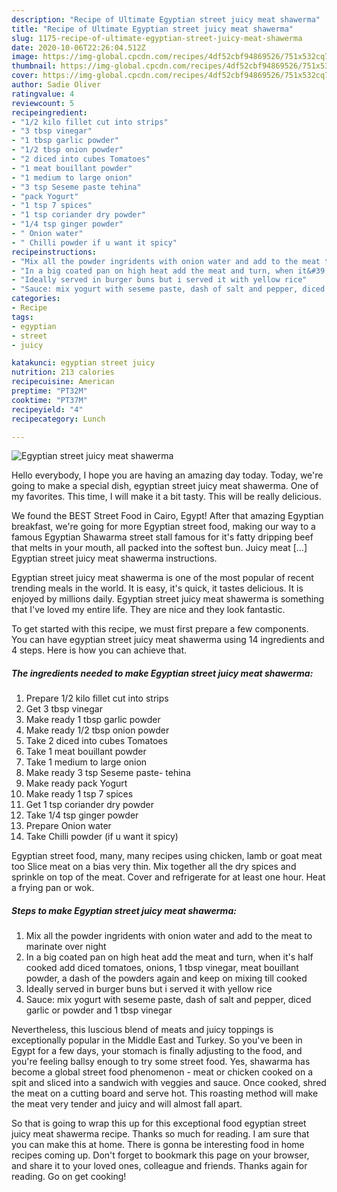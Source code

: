 ```yaml
---
description: "Recipe of Ultimate Egyptian street juicy meat shawerma"
title: "Recipe of Ultimate Egyptian street juicy meat shawerma"
slug: 1175-recipe-of-ultimate-egyptian-street-juicy-meat-shawerma
date: 2020-10-06T22:26:04.512Z
image: https://img-global.cpcdn.com/recipes/4df52cbf94869526/751x532cq70/egyptian-street-juicy-meat-shawerma-recipe-main-photo.jpg
thumbnail: https://img-global.cpcdn.com/recipes/4df52cbf94869526/751x532cq70/egyptian-street-juicy-meat-shawerma-recipe-main-photo.jpg
cover: https://img-global.cpcdn.com/recipes/4df52cbf94869526/751x532cq70/egyptian-street-juicy-meat-shawerma-recipe-main-photo.jpg
author: Sadie Oliver
ratingvalue: 4
reviewcount: 5
recipeingredient:
- "1/2 kilo fillet cut into strips"
- "3 tbsp vinegar"
- "1 tbsp garlic powder"
- "1/2 tbsp onion powder"
- "2 diced into cubes Tomatoes"
- "1 meat bouillant powder"
- "1 medium to large onion"
- "3 tsp Seseme paste tehina"
- "pack Yogurt"
- "1 tsp 7 spices"
- "1 tsp coriander dry powder"
- "1/4 tsp ginger powder"
- " Onion water"
- " Chilli powder if u want it spicy"
recipeinstructions:
- "Mix all the powder ingridents with onion water and add to the meat to marinate over night"
- "In a big coated pan on high heat add the meat and turn, when it&#39;s half cooked add diced tomatoes, onions, 1 tbsp vinegar, meat bouillant powder, a dash of the powders again and keep on mixing till cooked"
- "Ideally served in burger buns but i served it with yellow rice"
- "Sauce: mix yogurt with seseme paste, dash of salt and pepper, diced garlic or powder and 1 tbsp vinegar"
categories:
- Recipe
tags:
- egyptian
- street
- juicy

katakunci: egyptian street juicy 
nutrition: 213 calories
recipecuisine: American
preptime: "PT32M"
cooktime: "PT37M"
recipeyield: "4"
recipecategory: Lunch

---
```



![Egyptian street juicy meat shawerma](https://img-global.cpcdn.com/recipes/4df52cbf94869526/751x532cq70/egyptian-street-juicy-meat-shawerma-recipe-main-photo.jpg)

Hello everybody, I hope you are having an amazing day today. Today, we're going to make a special dish, egyptian street juicy meat shawerma. One of my favorites. This time, I will make it a bit tasty. This will be really delicious.

We found the BEST Street Food in Cairo, Egypt! After that amazing Egyptian breakfast, we&#39;re going for more Egyptian street food, making our way to a famous Egyptian Shawarma street stall famous for it&#39;s fatty dripping beef that melts in your mouth, all packed into the softest bun. Juicy meat […] Egyptian street juicy meat shawerma instructions.

Egyptian street juicy meat shawerma is one of the most popular of recent trending meals in the world. It is easy, it's quick, it tastes delicious. It is enjoyed by millions daily. Egyptian street juicy meat shawerma is something that I've loved my entire life. They are nice and they look fantastic.


To get started with this recipe, we must first prepare a few components. You can have egyptian street juicy meat shawerma using 14 ingredients and 4 steps. Here is how you can achieve that.

<!--inarticleads1-->

##### The ingredients needed to make Egyptian street juicy meat shawerma:

1. Prepare 1/2 kilo fillet cut into strips
1. Get 3 tbsp vinegar
1. Make ready 1 tbsp garlic powder
1. Make ready 1/2 tbsp onion powder
1. Take 2 diced into cubes Tomatoes
1. Take 1 meat bouillant powder
1. Take 1 medium to large onion
1. Make ready 3 tsp Seseme paste- tehina
1. Make ready pack Yogurt
1. Make ready 1 tsp 7 spices
1. Get 1 tsp coriander dry powder
1. Take 1/4 tsp ginger powder
1. Prepare  Onion water
1. Take  Chilli powder (if u want it spicy)


Egyptian street food, many, many recipes using chicken, lamb or goat meat too Slice meat on a bias very thin. Mix together all the dry spices and sprinkle on top of the meat. Cover and refrigerate for at least one hour. Heat a frying pan or wok. 

<!--inarticleads2-->

##### Steps to make Egyptian street juicy meat shawerma:

1. Mix all the powder ingridents with onion water and add to the meat to marinate over night
1. In a big coated pan on high heat add the meat and turn, when it&#39;s half cooked add diced tomatoes, onions, 1 tbsp vinegar, meat bouillant powder, a dash of the powders again and keep on mixing till cooked
1. Ideally served in burger buns but i served it with yellow rice
1. Sauce: mix yogurt with seseme paste, dash of salt and pepper, diced garlic or powder and 1 tbsp vinegar


Nevertheless, this luscious blend of meats and juicy toppings is exceptionally popular in the Middle East and Turkey. So you&#39;ve been in Egypt for a few days, your stomach is finally adjusting to the food, and you&#39;re feeling ballsy enough to try some street food. Yes, shawarma has become a global street food phenomenon - meat or chicken cooked on a spit and sliced into a sandwich with veggies and sauce. Once cooked, shred the meat on a cutting board and serve hot. This roasting method will make the meat very tender and juicy and will almost fall apart. 

So that is going to wrap this up for this exceptional food egyptian street juicy meat shawerma recipe. Thanks so much for reading. I am sure that you can make this at home. There is gonna be interesting food in home recipes coming up. Don't forget to bookmark this page on your browser, and share it to your loved ones, colleague and friends. Thanks again for reading. Go on get cooking!
